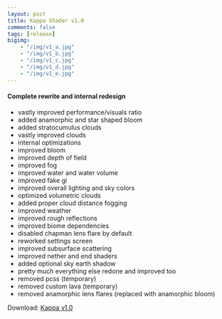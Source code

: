 ```yaml
---
layout: post
title: Kappa Shader v1.0
comments: false
tags: [release]
bigimg: 
    - "/img/v1_a.jpg"
    - "/img/v1_b.jpg"
    - "/img/v1_c.jpg"
    - "/img/v1_d.jpg"
    - "/img/v1_e.jpg"
---
```


#### Complete rewrite and internal redesign

* vastly improved performance/visuals ratio
* added anamorphic and star shaped bloom
* added stratocumulus clouds
* vastly improved clouds
* internal optimizations
* improved bloom
* improved depth of field
* improved fog
* improved water and water volume
* improved fake gi
* improved overall lighting and sky colors
* optimized volumetric clouds
* added proper cloud distance fogging
* improved weather
* improved rough reflections
* improved biome dependencies
* disabled chapman lens flare by default
* reworked settings screen
* improved subsurface scattering
* improved nether and end shaders
* added optional sky earth shadow
* pretty much everything else redone and improved too
* removed pcss (temporary)
* removed custom lava (temporary)
* removed anamorphic lens flares (replaced with anamorphic bloom)


Download: [Kappa v1.0](https://github.com/rre36/glsl_kappa/releases/download/v1.0/Kappa_v1.0.zip)
